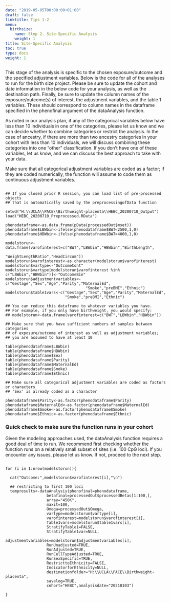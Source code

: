 ```yaml
---
date: "2019-05-05T00:00:00+01:00"
draft: false
linktitle: Tips 1-2
menu:
  birthsize:
    name: Step 2. Site-Specific Analysis
    weight: 1
title: Site-Specific Analysis
toc: true
type: docs
weight: 1
---
```


This stage of the analysis is specific to the chosen exposure/outcome and the specified adjustment variables. Below is the code for all of the analyses to run for the birth size project. Please be sure to update the cohort and date information in the below code for your analysis, as well as the destination path. Finally, be sure to update the column names of the exposure/outcome(s) of interest, the adjustment variables, and the table 1 variables. These should correspond to column names in the dataframe specified in the phenofinal argument of the dataAnalysis function. 

As noted in our analysis plan, if any of the categorical variables below have less than 10 individuals in one of the categories, please let us know and we can decide whether to combine categories or restrict the analysis. In the case of ancestry, if there are more than two ancestry categories in your cohort with less than 10 individuals, we will discuss combining these categories into one “other” classification.  If you don’t have one of these variables, let us know, and we can discuss the best approach to take with your data. 

Make sure that all categorical adjustment variables are coded as a factor; if they are coded numerically, the function will assume to code them as continuous adjustment variables. 

```{r eval=FALSE}

## If you closed prior R session, you can load list of pre-processed objects 
## that is automatically saved by the preprocessingofData function

setwd("H:\\UCLA\\PACE\\Birthweight-placenta\\HEBC_20200710_Output")
load("HEBC_20200710_Preprocessed.RData")

phenodataframe<-as.data.frame(pData(processedOut$mset))
phenodataframe$LBWbin<-ifelse(phenodataframe$BWT<2500,1,0)
phenodataframe$HBWbin<-ifelse(phenodataframe$BWT>4000,1,0)

modelstorun<-data.frame(varofinterest=c("BWT","LBWbin","HBWbin","BirthLength",
                                        "WeightLengthRatio","HeadCircum"))
modelstorun$varofinterest<-as.character(modelstorun$varofinterest)
modelstorun$vartype<-"OutcomeCont"
modelstorun$vartype[modelstorun$varofinterest %in% c("LBWbin","HBWbin")]<-"OutcomeBin"
modelstorun$adjustmentvariables<-c("Gestage","Sex","Age","Parity","MaternalEd",
                                   "Smoke","preBMI","Ethnic")
modelstorun$table1vars<-c("Gestage","Sex","Age","Parity","MaternalEd",
                          "Smoke","preBMI","Ethnic")

## You can reduce this dataframe to whatever variables you have.
## For example, if you only have birthweight, you would specify:
## modelstorun<-data.frame(varofinterest=c("BWT","LBWbin","HBWbin"))

## Make sure that you have sufficient numbers of samples between categories 
## of exposure/outcome of interest as well as adjustment variables; 
## you are assumed to have at least 10

table(phenodataframe$LBWbin)
table(phenodataframe$HBWbin)
table(phenodataframe$Sex)
table(phenodataframe$Parity)
table(phenodataframe$MaternalEd)
table(phenodataframe$Smoke)
table(phenodataframe$Ethnic)

## Make sure all categorical adjustment variables are coded as factors or characters
## 'Sex' is already coded as a character

phenodataframe$Parity<-as.factor(phenodataframe$Parity)
phenodataframe$MaternalEd<-as.factor(phenodataframe$MaternalEd)
phenodataframe$Smoke<-as.factor(phenodataframe$Smoke)
phenodataframe$Ethnic<-as.factor(phenodataframe$Ethnic)

```

### Quick check to make sure the function runs in your cohort

Given the modeling approaches used, the dataAnalysis function requires a good deal of time to run. We recommend first checking whether the function runs on a relatively small subset of sites (i.e. 100 CpG loci). If you encounter any issues, please let us know. If not, proceed to the next step.

```{r eval=FALSE}

for (i in 1:nrow(modelstorun)){
  
  cat("Outcome:",modelstorun$varofinterest[i],"\n")
  
  ## restricting to first 100 loci
  tempresults<-dataAnalysis(phenofinal=phenodataframe,
                  betafinal=processedOut$processedBetas[1:100,], 
                  array="450K",
                  maxit=100,
                  Omega=processedOut$Omega,
                  vartype=modelstorun$vartype[i],
                  varofinterest=modelstorun$varofinterest[i],
                  Table1vars=modelstorun$table1vars[i],
                  StratifyTable1=FALSE,
                  StratifyTable1var=NULL,
                  adjustmentvariables=modelstorun$adjustmentvariables[i],
                  RunUnadjusted=TRUE,
                  RunAdjusted=TRUE,
                  RunCellTypeAdjusted=TRUE,
                  RunSexSpecific=TRUE,
                  RestricttoEthnicity=FALSE,
                  IndicatorforEthnicity=NULL,
                  destinationfolder="H:\\UCLA\\PACE\\Birthweight-placenta",
                  savelog=TRUE,
                  cohort="HEBC",analysisdate="20210103")
  
}

```
